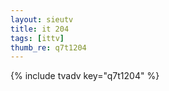 ```yaml
--- 
layout: sieutv
title: it 204
tags: [ittv]
thumb_re: q7t1204
---
```

{% include tvadv key="q7t1204" %} 
